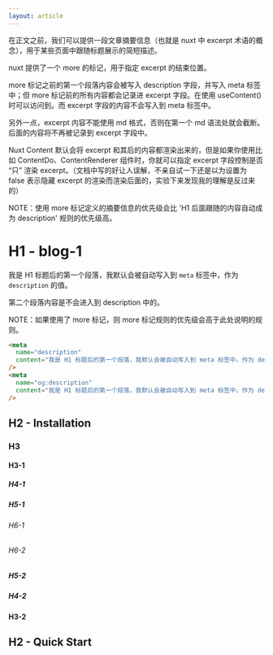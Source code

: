 ```yaml
---
layout: article
---
```


<!-- NOTE：以下四段内容都会成为 excerpt 字段内容 ，但只有第一个段落会成为 description 字段内容 -->

在正文之前，我们可以提供一段文章摘要信息（也就是 nuxt 中 excerpt 术语的概念），用于某些页面中跟随标题展示的简短描述。

nuxt 提供了一个 more 的标记，用于指定 excerpt 的结束位置。

more 标记之前的第一个段落内容会被写入 description 字段，并写入 meta 标签中；但 more 标记前的所有内容都会记录进 excerpt 字段。在使用 useContent() 时可以访问到。而 excerpt 字段的内容不会写入到 meta 标签中。

另外一点，excerpt 内容不能使用 md 格式，否则在第一个 md 语法处就会截断。后面的内容将不再被记录到 excerpt 字段中。

Nuxt Content 默认会将 excerpt 和其后的内容都渲染出来的，但是如果你使用比如 ContentDo、ContentRenderer 组件时，你就可以指定 excerpt 字段控制是否 “只” 渲染 excerpt。（文档中写的好让人误解，不亲自试一下还是以为设置为 false 表示隐藏 excerpt 的渲染而渲染后面的，实验下来发现我的理解是反过来的）

NOTE：使用 more 标记定义的摘要信息的优先级会比 'H1 后面跟随的内容自动成为 description' 规则的优先级高。

<!--more-->

# H1 - blog-1

我是 H1 标题后的第一个段落，我默认会被自动写入到 `meta` 标签中，作为 `description` 的值。

第二个段落内容是不会进入到 description 中的。

NOTE：如果使用了 more 标记，则 more 标记规则的优先级会高于此处说明的规则。

```html
<meta
  name="description"
  content="我是 H1 标题后的第一个段落，我默认会被自动写入到 meta 标签中，作为 description 的值。"
/>
<meta
  name="og:description"
  content="我是 H1 标题后的第一个段落，我默认会被自动写入到 meta 标签中，作为 description 的值。"
/>
```

## H2 - Installation

### H3

#### H3-1

##### H4-1

##### H5-1

###### H6-1

###### H6-2

##### H5-2

##### H4-2

#### H3-2

## H2 - Quick Start
